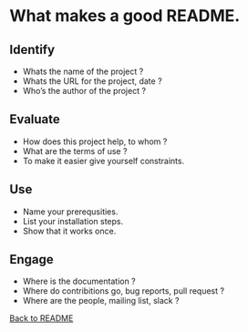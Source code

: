 # What makes a good README.

## Identify
* Whats the name of the project ?
* Whats the URL for the project, date ?
* Who’s the author of the project ?

## Evaluate
* How does this project help, to whom ?
* What are the terms of use ?
* To make it easier give yourself constraints.

## Use
* Name your prerequsities.
* List your installation steps.
* Show that it works once.

## Engage
* Where is the documentation ?
* Where do contribitions go, bug reports, pull request ?
* Where are the people, mailing list, slack ?

[Back to README](README.md)